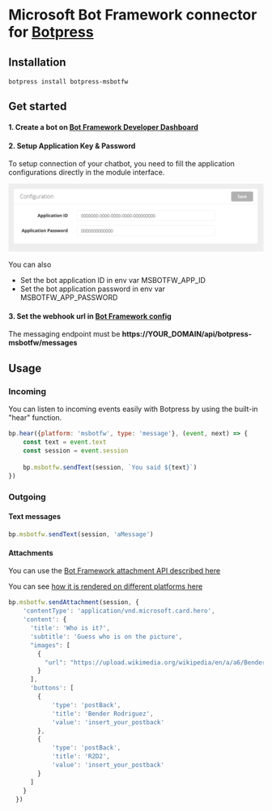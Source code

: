 # Microsoft Bot Framework connector for [Botpress](https://botpress.io/)


## Installation

```
botpress install botpress-msbotfw
```

## Get started

#### 1. Create a bot on [Bot Framework Developer Dashboard](https://docs.botframework.com/en-us/csharp/builder/sdkreference/gettingstarted.html#registering)

#### 2. Setup Application Key & Password

To setup connection of your chatbot, you need to fill the application configurations directly in the module interface. 

<img alt='Connexion settings' src='assets/settings.png' width='700px'/>

You can also

- Set the bot application ID in env var MSBOTFW_APP_ID 
- Set the bot application password in env var MSBOTFW_APP_PASSWORD

#### 3. Set the webhook url in [Bot Framework config](https://docs.botframework.com/en-us/csharp/builder/sdkreference/gettingstarted.html#registering)

The messaging endpoint must be **https://YOUR_DOMAIN/api/botpress-msbotfw/messages**


## Usage

### Incoming

You can listen to incoming events easily with Botpress by using the built-in "hear" function.
```js
bp.hear({platform: 'msbotfw', type: 'message'}, (event, next) => {
    const text = event.text
    const session = event.session
    
    bp.msbotfw.sendText(session, `You said ${text}`)
})
```

### Outgoing

#### Text messages
```js
bp.msbotfw.sendText(session, 'aMessage')
```

#### Attachments

You can use the [Bot Framework attachment API described here](https://docs.botframework.com/en-us/csharp/builder/sdkreference/attachments.html)

You can see [how it is rendered on different platforms here](https://docs.botframework.com/en-us/channel-inspector/channels/Facebook)

```js
bp.msbotfw.sendAttachment(session, {
    'contentType': 'application/vnd.microsoft.card.hero',
    'content': {
      'title': 'Who is it?',
      'subtitle': 'Guess who is on the picture',
      "images": [
        {
          "url": "https://upload.wikimedia.org/wikipedia/en/a/a6/Bender_Rodriguez.png"
        }
      ],
      'buttons': [
        {
            'type': 'postBack',
            'title': 'Bender Rodriguez',
            'value': 'insert_your_postback'
        },
        {
            'type': 'postBack',
            'title': 'R2D2',
            'value': 'insert_your_postback'
        }
      ]
    }
  })
```